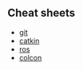 ## Cheat sheets
- [git](https://github.com/YueErro/cheatsheets/blob/master/cheat_sheets/git.md)
- [catkin](https://github.com/YueErro/cheatsheets/blob/master/cheat_sheets/ROS/catkin.md)
- [ros](https://github.com/YueErro/cheatsheets/blob/master/cheat_sheets/ROS/ros.md)
- [colcon](https://github.com/YueErro/cheatsheets/blob/master/cheat_sheets/ROS2/colcon.md)
